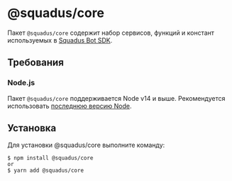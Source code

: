 # @squadus/core

Пакет `@squadus/core` содержит набор сервисов, функций и констант используемых в [Squadus Bot SDK](https://github.com/newcloudtechnologies/squadus-nodejs-botsdk).

## Требования

### Node.js

Пакет `@squadus/core` поддерживается Node v14 и выше. Рекомендуется использовать [последнюю версию
Node](https://github.com/nodejs/Release#release-schedule).

## Установка

Для установки @squadus/core выполните команду:

```shell
$ npm install @squadus/core
or
$ yarn add @squadus/core
```
